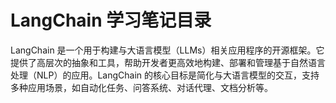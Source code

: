 # LangChain 学习笔记目录

LangChain 是一个用于构建与大语言模型（LLMs）相关应用程序的开源框架。它提供了高层次的抽象和工具，帮助开发者更高效地构建、部署和管理基于自然语言处理（NLP）的应用。LangChain 的核心目标是简化与大语言模型的交互，支持多种应用场景，如自动化任务、问答系统、对话代理、文档分析等。


